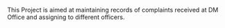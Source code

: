 This Project is aimed at maintaining records of complaints received at DM Office  and assigning to different officers.
